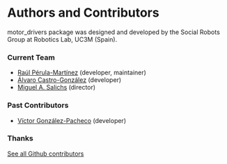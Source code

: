 # Authors and Contributors

motor_drivers package was designed and developed by the Social Robots Group at Robotics Lab, UC3M (Spain).

### Current Team

* [Raúl Pérula-Martínez](https://github.com/raulperula) (developer, maintainer)
* [Álvaro Castro-González](https://github.com/alvarokas) (developer)
* [Miguel A. Salichs](http://roboticslab.uc3m.es/roboticslab/people/miguel-salichs) (director)


### Past Contributors

* [Víctor González-Pacheco](https://github.com/VGonPa) (developer)


### Thanks

[See all Github contributors](https://github.com/UC3MSocialRobots/maggie_devices/contributors)
